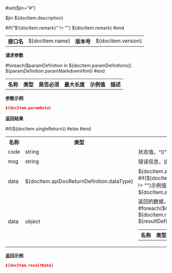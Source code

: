 #set($jin="#")

$jin ${docItem.description}

#if("$!{docItem.remark}" != "")
${docItem.remark}
#end

<table>
    <tr>
        <th>接口名</th>
        <td>${docItem.name}</td>
        <th>版本号</th>
        <td>${docItem.version}</td>
    </tr>
</table>

**请求参数**

<table>
    <tr>
        <th>名称</th>
        <th>类型</th>
        <th>是否必须</th>
        <th>最大长度</th>
        <th>示例值</th>
        <th>描述</th>
    </tr>
    #foreach($paramDefinition in ${docItem.paramDefinitions})
    ${paramDefinition.paramMarkdownHtml}
    #end
</table>

**参数示例**

```json
${docItem.paramData}
```

**返回结果**

<table>
    <tr>
        <th>名称</th>
        <th>类型</th>
        <th>描述</th>
    </tr>
    <tr>
        <td>code</td>
        <td>string</td>
        <td>状态值，"0"表示成功，其它都是失败</td>
    </tr>
    <tr>
        <td>msg</td>
        <td>string</td>
        <td>错误信息，出错时显示</td>
    </tr>
    #if(${docItem.singleReturn})
        <tr>
            <td>data</td>
            <td>${docItem.apiDocReturnDefinition.dataType}</td>
            <td>${docItem.apiDocReturnDefinition.description}。#if(${docItem.apiDocReturnDefinition.example} != "")示例值：${docItem.apiDocReturnDefinition.example}#end</td>
        </tr>
    #else
    <tr>
        <td>data</td>
        <td>object</td>
        <td>返回的数据，没有则返回{}
            <table>
                <tr>
                    <th>名称</th>
                    <th>类型</th>
                    <th>最大长度</th>
                    <th>示例值</th>
                    <th>描述</th>
                </tr>
                #foreach($resultDefinition in ${docItem.resultDefinitions})
                ${resultDefinition.resultHtml}
                #end
            </table>
        </td>
    </tr>
    #end
</table>

**返回示例**

```json
${docItem.resultData}
```



